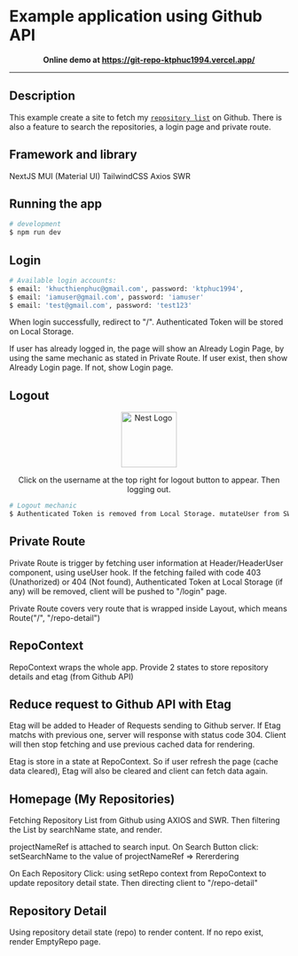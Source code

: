 # Example application using Github API

<p align="center"><b>Online demo at <a href="https://git-repo-ktphuc1994.vercel.app/" target="_blank">https://git-repo-ktphuc1994.vercel.app/</a></b></p>

---

## Description

This example create a site to fetch my [`repository list`](https://github.com/ktphuc1994?tab=repositories) on Github. There is also a feature to search the repositories, a login page and private route.

## Framework and library

NextJS
MUI (Material UI)
TailwindCSS
Axios
SWR

## Running the app

```bash
# development
$ npm run dev
```

## Login

```bash
# Available login accounts:
$ email: 'khucthienphuc@gmail.com', password: 'ktphuc1994',
$ email: 'iamuser@gmail.com', password: 'iamuser'
$ email: 'test@gmail.com', password: 'test123'
```

When login successfully, redirect to "/". Authenticated Token will be stored on Local Storage.

If user has already logged in, the page will show an Already Login Page, by using the same mechanic as stated in Private Route. If user exist, then show Already Login page. If not, show Login page.

## Logout

<p align="center">
  <img src="https://i.imgur.com/MrvMdJj.jpg" width="100" alt="Nest Logo" />
</p>
<p align="center">Click on the username at the top right for logout button to appear. Then logging out.</p>

```bash
# Logout mechanic
$ Authenticated Token is removed from Local Storage. mutateUser from SWR is called, user data is set to undefined. SWR will try to revalidate user data. Private Route will kick in.
```

## Private Route

<p>Private Route is trigger by fetching user information at Header/HeaderUser component, using useUser hook. If the fetching failed with code 403 (Unathorized) or 404 (Not found), Authenticated Token at Local Storage (if any) will be removed, client will be pushed to "/login" page.</p>
<p>Private Route covers very route that is wrapped inside Layout, which means Route("/", "/repo-detail")</p>

## RepoContext

<p>RepoContext wraps the whole app. Provide 2 states to store repository details and etag (from Github API)</p>

## Reduce request to Github API with Etag

<p>Etag will be added to Header of Requests sending to Github server. If Etag matchs with previous one, server will response with status code 304. Client will then stop fetching and use previous cached data for rendering.</p>
<p>Etag is store in a state at RepoContext. So if user refresh the page (cache data cleared), Etag will also be cleared and client can fetch data again.</p>

## Homepage (My Repositories)

<p>Fetching Repository List from Github using AXIOS and SWR. Then filtering the List by searchName state, and render.</p>
<p>projectNameRef is attached to search input. On Search Button click: setSearchName to the value of projectNameRef => Rererdering</p>
<p>On Each Repository Click: using setRepo context from RepoContext to update repository detail state. Then directing client to "/repo-detail" </p>

## Repository Detail

<p>Using repository detail state (repo) to render content. If no repo exist, render EmptyRepo page.</p>

